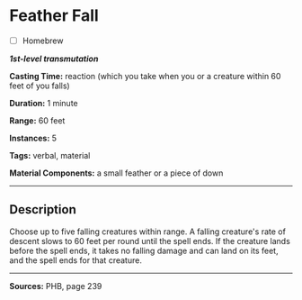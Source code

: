 # Feather Fall

- [ ] Homebrew

***1st-level transmutation***

**Casting Time:** reaction (which you take when you or a creature within 60 feet of you falls)

**Duration:** 1 minute

**Range:** 60 feet

**Instances:** 5

**Tags:** verbal, material

**Material Components:** a small feather or a piece of down

---

## Description
Choose up to five falling creatures within range.
A falling creature's rate of descent slows to 60 feet per round until the spell ends.
If the creature lands before the spell ends, it takes no falling damage and can land on its feet, and the spell ends for that creature.

---

**Sources:** PHB, page 239
